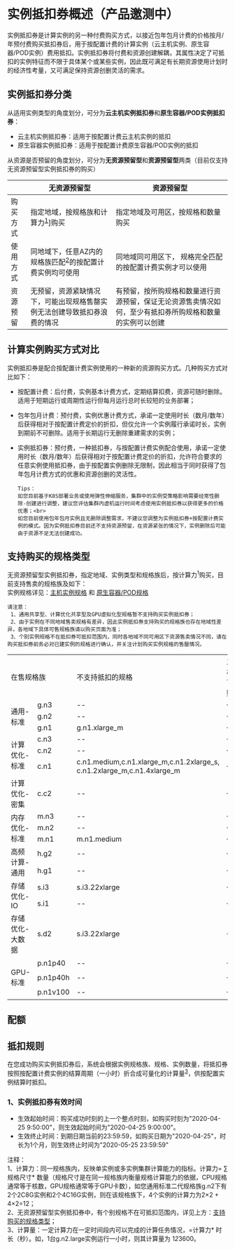 # 实例抵扣券概述（产品邀测中）

实例抵扣券是计算实例的另一种付费购买方式，以接近包年包月计费的价格按月/年预付费购买抵扣券后，用于按配置计费的计算实例（云主机实例、原生容器/POD实例）费用抵扣。实例抵扣券将付费和资源创建解耦，其属性决定了可抵扣的实例特征而不限于具体某个或某些实例，因此既可满足有长期资源使用计划时的经济性考量，又可满足保持资源创删灵活的需求。

## 实例抵扣券分类
从适用实例类型的角度划分，可分为**云主机实例抵扣券**和**原生容器/POD实例抵扣券**：
* 云主机实例抵扣券：适用于按配置计费云主机实例的抵扣
* 原生容器实例抵扣券：适用于按配置计费原生容器/POD实例的抵扣

从资源是否预留的角度划分，可分为**无资源预留型**和**资源预留型**两类（目前仅支持无资源预留型实例抵扣券的购买）

|                   | 无资源预留型                 | 资源预留型     |
| ------------------- | ------------------- |---------------|
| 购买方式  | 指定地域，按规格族和计算力<sup>[1](instancevoucher-overview#user-content-1)</sup>]购买 | 指定地域及可用区，按规格和数量购买 |
| 使用方式  | 同地域下，任意AZ内的规格族匹配<sup>[2](instancevoucher-overview#user-content-1)</sup>的按配置计费实例均可使用 | 同地域同可用区下， 规格完全匹配的按配置计费实例才可以使用|
| 资源预留  | 无预留，资源紧缺情况下，可能出现规格售罄实例无法创建导致抵扣券浪费的情况 | 有预留，按所购规格和数量进行资源预留，保证无论资源售卖情况如何，至少有抵扣券所购规格和数量的实例可以创建 |

## 计算实例购买方式对比
实例抵扣券是配合按配置计费实例使用的一种新的资源购买方式。几种购买方式对比如下：
* 按配置计费：后付费，实例基本计费方式，定期结算扣费，资源可随时删除。适用于短期运行或周期性运行但每月运行总时长较短的业务部署；
* 包年包月计费：预付费，实例优惠计费方式，承诺一定使用时长（数月/数年）后获得相对于按配置计费定价的折扣，但仅允许一个实例履行承诺时长，实例到期前不可删除。适用于长期运行无删除重建需求的实例；
* 实例抵扣券：预付费，一种抵扣券，与按配置计费实例配合使用，承诺一定使用时长（数月/数年）后获得相对于按配置计费定价的折扣，允许符合要求的任意实例使用抵扣券，由于按配置实例删除无限制，因此相当于同时获得了包年包月计费方式的优惠和资源创删的灵活性。

      Tips：
      如您目前基于K8S部署业务或使用弹性伸缩服务，集群中的实例受策略影响需要经常性删除-创建进行调整，建议您评估集群内虚机运行时间考虑使用实例抵扣券以获得更多的价格优惠；<br>
      如您目前使用包年包月实例且无删除调整需求，不建议您调整为实例抵扣券+按配置计费实例的模式。因为实例抵扣券目前还不支持资源预留，在资源紧张的情况下，实例删除后可能由于资源不足无法创建成功。

<div id="user-content-2"></div>

## 支持购买的规格类型
无资源预留型实例抵扣券，指定地域、实例类型和规格族后，按计算力<sup>1</sup>购买，目前支持售卖的规格族及如下：<br>
实例规格详见：[主机实例规格](https://docs.jdcloud.com/cn/virtual-machines/instance-type-family) 和 [原生容器/POD规格](https://docs.jdcloud.com/cn/native-container/price-overview)

    请注意：
     1、通用共享型、计算优化共享型及GPU虚拟化型规格暂不支持购买实例抵扣券；
     2、由于实例在不同地域售卖规格有差异，因此实例抵扣券支持购买的规格族也存在地域性差异，各地域下具体可售规格族请以购买页面为准；
     3、个别实例规格不在抵扣券可抵扣范围内，同时各地域不同可用区下资源售卖情况不同，请在购买抵扣券前务必对已建实例的规格进行确认，并关注计划购买实例规格的售罄情况。

<table>
   <tr>
      <td colspan="2"> 在售规格族</td>
      <td>不支持抵扣的规格</td>
      <td>主机可购</td>
      <td>原生容器/POD可购</td>
      <td>购买单位换算</td>
   </tr>
   <tr>
      <td rowspan="3">通用-标准</td>
      <td>g.n3</td>
      <td>--</td>         
      <td>√</td>
      <td>× </td>
      <td rowspan="15">1计算力=1核</td>
   </tr>
   <tr>
      <td>g.n2</td>
      <td>--</td>         
      <td>√</td>
      <td>√ </td>
   </tr>
   <tr>
      <td>g.n1</td>
      <td>g.n1.xlarge_m</td>         
      <td>√</td>
      <td>√ </td>
   </tr>
   <tr>
      <td rowspan="3">计算优化-标准</td>
      <td>c.n3</td>
      <td>--</td>         
      <td>√</td>
      <td>× </td>
   </tr>
   <tr>
      <td>c.n2</td>
      <td>--</td>         
      <td>√</td>
      <td>√ </td>
   </tr>
   <tr>
      <td>c.n1</td>
      <td>c.n1.medium,c.n1.xlarge_m,c.n1.2xlarge_s,<br>c.n1.2xlarge_m,c.n1.4xlarge_m</td>         
      <td>√</td>
      <td>√ </td>
   </tr>
   <tr>
      <td>计算优化-密集</td>
      <td>c.c2</td>
      <td>--</td>         
      <td>√</td>
      <td>× </td>
   </tr>
   <tr>
      <td rowspan="3">内存优化-标准</td>
      <td>m.n3</td>
      <td>--</td>         
      <td>√</td>
      <td>× </td>
   </tr>
   <tr>
      <td>m.n2</td>
      <td>--</td>         
      <td>√</td>
      <td>√ </td>
   </tr>
   <tr>
      <td>m.n1</td>
      <td>m.n1.medium</td>         
      <td>√</td>
      <td>√ </td>
   </tr>
   <tr>
      <td rowspan="2">高频计算-通用</td>
      <td>h.g2</td>
      <td>--</td>         
      <td>√</td>
      <td>√ </td>
   </tr> 
   <tr>
      <td>h.g1</td>
      <td>--</td>         
      <td>√</td>
      <td>× </td>
   </tr>      
   <tr>
      <td rowspan="2">存储优化-IO</td>
      <td>s.i3</td>
      <td>s.i3.22xlarge</td>         
      <td>√</td>
      <td>× </td>
   </tr> 
   <tr>
      <td>s.i1</td>
      <td>--</td>         
      <td>√</td>
      <td>× </td>
   </tr> 
   <tr>
      <td>存储优化-大数据</td>
      <td>s.d2</td>
      <td>s.i3.22xlarge</td>         
      <td>√</td>
      <td>× </td>
   </tr>
   <tr>
      <td rowspan="3">GPU-标准</td>
      <td>p.n1p40</td>
      <td>--</td>         
      <td>√</td>
      <td>× </td>
      <td rowspan="3">1计算力=1GPU卡</td>
   </tr>
   <tr>
      <td>p.n1p40h</td>
      <td>--</td>         
      <td>√</td>
      <td>× </td>
   </tr>
   <tr>
      <td>p.n1v100</td>
      <td>--</td>         
      <td>√</td>
      <td>× </td>
   </tr>
 </table>     

<div id="user-content-3"></div>

## 配额

## 抵扣规则
在您成功购买实例抵扣券后，系统会根据实例规格族、规格、实例数量，将抵扣券按照按配置计费实例的结算周期（一小时）折合成可量化的计算量<sup>[3](instancevoucher-overview#user-content-1)</sup>，供按配置实例结算时抵扣。
### 1、实例抵扣券有效时间
* 生效起始时间：购买成功时刻的上一个整点时刻，如购买时刻为"2020-04-25 9:50:00"，则生效起始时间为"2020-04-25 9:00:00"。
* 生效终止时间：到期日期当前的23:59:59，如购买日期为"2020-04-25"，时长为1个月，则生效终止时间为"2020-05-25 23:59:59"


<div id="user-content-1"></div>

注释：<br>
1、计算力：同一规格族内，反映单实例或多实例集群计算能力的指标。计算力= ∑规格尺寸* 数量（规格尺寸是在同一规格族内衡量规格计算能力的依据，CPU规格通常等于核数，GPU规格通常等于GPU卡数），如您通用标准二代规格族g.n2下有2个2C8G实例和2个4C16G实例，则在该规格族下，4个实例的计算力为2×2 + 4×2=12；<br>
2、无资源预留型实例抵扣券中，有个别规格不在可抵扣范围内，详见上方：[支持购买的规格类型](instancevoucher-overview#user-content-2)；<br>
3、计算量：一定计算力在一定时间段内可以完成的计算任务情况，=计算力* 时长（秒）。如，1台g.n2.large实例运行一小时，则其计算量为 1*2*3600。
